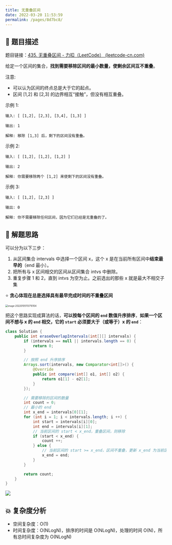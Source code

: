```yaml
---
title: 无重叠区间
date: 2022-03-20 11:53:59
permalink: /pages/8d7bc8/
---
```


## 📃 题目描述

题目链接：[435. 无重叠区间 - 力扣（LeetCode） (leetcode-cn.com)](https://leetcode-cn.com/problems/non-overlapping-intervals/)

给定一个区间的集合，**找到需要移除区间的最小数量，使剩余区间互不重叠**。

注意:

- 可以认为区间的终点总是大于它的起点。
- 区间 [1,2] 和 [2,3] 的边界相互“接触”，但没有相互重叠。

示例 1:

```
输入: [ [1,2], [2,3], [3,4], [1,3] ]

输出: 1

解释: 移除 [1,3] 后，剩下的区间没有重叠。
```

示例 2:

```
输入: [ [1,2], [1,2], [1,2] ]

输出: 2

解释: 你需要移除两个 [1,2] 来使剩下的区间没有重叠。
```

示例 3:

```
输入: [ [1,2], [2,3] ]

输出: 0

解释: 你不需要移除任何区间，因为它们已经是无重叠的了。
```

## 🔔 解题思路

可以分为以下三步：

1. 从区间集合 intervals 中选择一个区间 x，这个 x 是在当前所有区间中**结束最早的**（end 最小）。
2. 把所有与 x 区间相交的区间从区间集合 intvs 中删除。
3. 重复步骤 1 和 2，直到 intvs 为空为止。之前选出的那些 x 就是最大不相交子集

⭐ **贪心体现在总是选择具有最早完成时间的不重叠区间**

<img src="https://cs-wiki.oss-cn-shanghai.aliyuncs.com/img/20220105113710.png" alt="image-20220105113710104" style="zoom: 50%;" />

把这个思路实现成算法的话，**可以按每个区间的 `end` 数值升序排序**，**如果一个区间不想与 x 的 `end` 相交，它的 `start` 必须要大于（或等于）x 的 `end`**：


```java
class Solution {
    public int eraseOverlapIntervals(int[][] intervals) {
        if (intervals == null || intervals.length == 0) {
            return 0;
        }

        // 按照 end 升序排序
        Arrays.sort(intervals, new Comparator<int[]>() {
            @Override
            public int compare(int[] o1, int[] o2) {
                return o1[1] - o2[1];
            }
        });

        // 需要移除的区间的数量
        int count = 0;
        // 最小的 end
        int x_end = intervals[0][1];
        for (int i = 1; i < intervals.length; i ++) {
            int start = intervals[i][0];
            int end = intervals[i][1];
            // 当前区间的 start < x_end，重叠区间，则移除
            if (start < x_end) {
                count ++;
            } else {
                // 当前区间的 start >= x_end，区间不重叠，更新 x_end 为当前区间的 end
                x_end = end;
            }
        }

        return count;
    }
}
```

![](https://cs-wiki.oss-cn-shanghai.aliyuncs.com/img/20220105115614.png)

## 💥 复杂度分析

- 空间复杂度：O(1)
- 时间复杂度：O(NLogN)，排序的时间是 O(NLogN)，处理的时间 O(N)，所有总时间复杂度为 O(NLogN)

